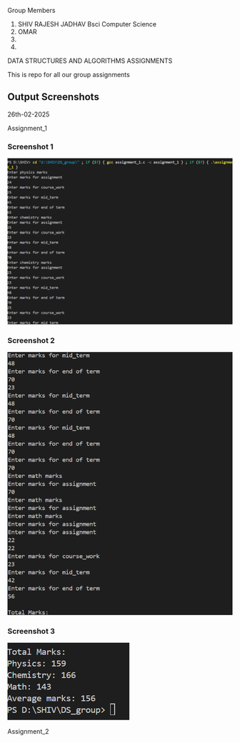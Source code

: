 Group Members
1. SHIV RAJESH JADHAV  Bsci Computer Science
2. OMAR 
3.
4.
DATA STRUCTURES AND ALGORITHMS ASSIGNMENTS

This is repo for all our group assignments



## Output Screenshots

26th-02-2025

Assignment_1 

### Screenshot 1
![Description](screenshots/Screenshot_2025-03-03_222628.png)

### Screenshot 2  
![Description](screenshots/Screenshot_2025-03-03_222729.png)

### Screenshot 3  
![Description](screenshots/Screenshot_2025-03-03_222753.png)

Assignment_2
